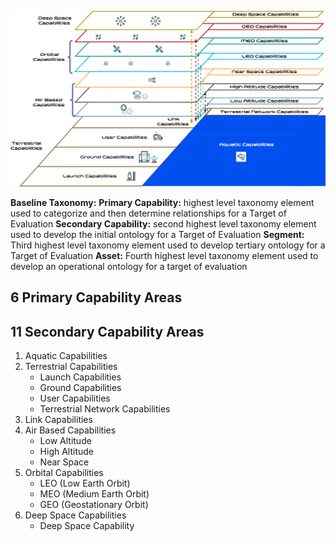 ![Reference Architecture](ra.png)


**Baseline Taxonomy:**
**Primary Capability:** highest level taxonomy element used to categorize and then determine relationships for a Target of Evaluation
**Secondary Capability:** second highest level taxonomy element used to develop the initial ontology for a Target of Evaluation
**Segment:** Third highest level taxonomy element used to develop tertiary ontology for a Target of Evaluation
**Asset:** Fourth highest level taxonomy element used to develop an operational ontology for a target of evaluation
## 6 Primary Capability Areas
## 11 Secondary Capability Areas

1. Aquatic Capabilities
2. Terrestrial Capabilities
   - Launch Capabilities
   - Ground Capabilities
   - User Capabilities
   - Terrestrial Network Capabilities
3. Link Capabilities
4. Air Based Capabilities
   - Low Altitude
   - High Altitude
   - Near Space
5. Orbital Capabilities
   - LEO (Low Earth Orbit)
   - MEO (Medium Earth Orbit)
   - GEO (Geostationary Orbit)
6. Deep Space Capabilities
   - Deep Space Capability





